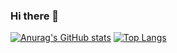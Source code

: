 ### Hi there 👋

<!--
**AdeepKrishnaKeelar/AdeepKrishnaKeelar** is a ✨ _special_ ✨ repository because its `README.md` (this file) appears on your GitHub profile.

Here are some ideas to get you started:

- 🔭 I’m currently working on ...
- 🌱 I’m currently learning ...
- 👯 I’m looking to collaborate on ...
- 🤔 I’m looking for help with ...
- 💬 Ask me about ...
- 📫 How to reach me: ...
- 😄 Pronouns: ...
- ⚡ Fun fact: ...
-->
[![Anurag's GitHub stats](https://github-readme-stats.vercel.app/api?username=AdeepKrishnaKeelar)](https://github.com/anuraghazra/github-readme-stats)
[![Top Langs](https://github-readme-stats.vercel.app/api/top-langs/?username=AdeepKrishnaKeelar)](https://github.com/anuraghazra/github-readme-stats)
